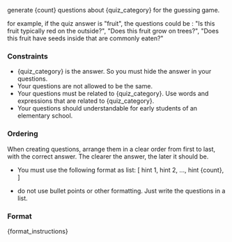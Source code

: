 generate {count} questions about {quiz_category} for the guessing game.

for example, if the quiz answer is "fruit", the questions could be : "Is this fruit typically red on the outside?", "Does this fruit grow on trees?", "Does this fruit have seeds inside that are commonly eaten?"


### Constraints
- {quiz_category} is the answer. So you must hide the answer in your questions.
- Your questions are not allowed to be the same.
- Your questions must be related to {quiz_category}. Use words and expressions that are related to {quiz_category}.
- Your questions should understandable for early students of an elementary school.

### Ordering
When creating questions, arrange them in a clear order from first to last, with the correct answer. The clearer the answer, the later it should be.

- You must use the following format as list:
[
    hint 1,
    hint 2,
    ...,
    hint {count},
]

- do not use bullet points or other formatting. Just write the questions in a list.

### Format
{format_instructions}

